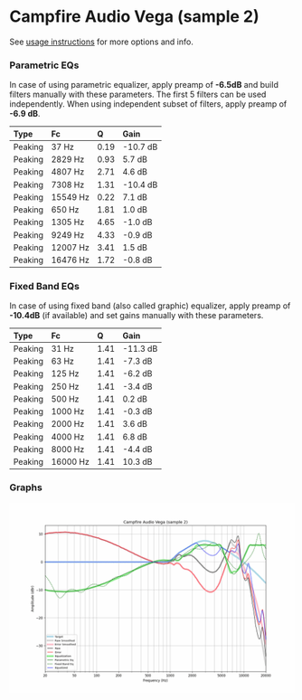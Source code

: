 # Campfire Audio Vega (sample 2)
See [usage instructions](https://github.com/jaakkopasanen/AutoEq#usage) for more options and info.

### Parametric EQs
In case of using parametric equalizer, apply preamp of **-6.5dB** and build filters manually
with these parameters. The first 5 filters can be used independently.
When using independent subset of filters, apply preamp of **-6.9 dB**.

| Type    | Fc       |    Q | Gain     |
|:--------|:---------|:-----|:---------|
| Peaking | 37 Hz    | 0.19 | -10.7 dB |
| Peaking | 2829 Hz  | 0.93 | 5.7 dB   |
| Peaking | 4807 Hz  | 2.71 | 4.6 dB   |
| Peaking | 7308 Hz  | 1.31 | -10.4 dB |
| Peaking | 15549 Hz | 0.22 | 7.1 dB   |
| Peaking | 650 Hz   | 1.81 | 1.0 dB   |
| Peaking | 1305 Hz  | 4.65 | -1.0 dB  |
| Peaking | 9249 Hz  | 4.33 | -0.9 dB  |
| Peaking | 12007 Hz | 3.41 | 1.5 dB   |
| Peaking | 16476 Hz | 1.72 | -0.8 dB  |

### Fixed Band EQs
In case of using fixed band (also called graphic) equalizer, apply preamp of **-10.4dB**
(if available) and set gains manually with these parameters.

| Type    | Fc       |    Q | Gain     |
|:--------|:---------|:-----|:---------|
| Peaking | 31 Hz    | 1.41 | -11.3 dB |
| Peaking | 63 Hz    | 1.41 | -7.3 dB  |
| Peaking | 125 Hz   | 1.41 | -6.2 dB  |
| Peaking | 250 Hz   | 1.41 | -3.4 dB  |
| Peaking | 500 Hz   | 1.41 | 0.2 dB   |
| Peaking | 1000 Hz  | 1.41 | -0.3 dB  |
| Peaking | 2000 Hz  | 1.41 | 3.6 dB   |
| Peaking | 4000 Hz  | 1.41 | 6.8 dB   |
| Peaking | 8000 Hz  | 1.41 | -4.4 dB  |
| Peaking | 16000 Hz | 1.41 | 10.3 dB  |

### Graphs
![](./Campfire%20Audio%20Vega%20(sample%202).png)